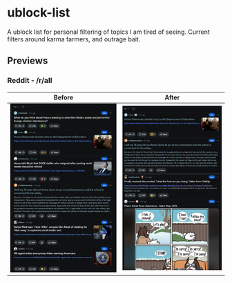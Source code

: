 # ublock-list
A ublock list for personal filtering of topics I am tired of seeing.   Current filters around karma farmers, and outrage bait. 

## Previews
### Reddit - /r/all
| Before  | After |
|:---:|:---:|
| ![Before adding filter](https://github.com/maus-me/ublock-list/blob/main/before.png?raw=true "Before")  | ![After adding filter](https://github.com/maus-me/ublock-list/blob/main/after.png?raw=true "After")  |





